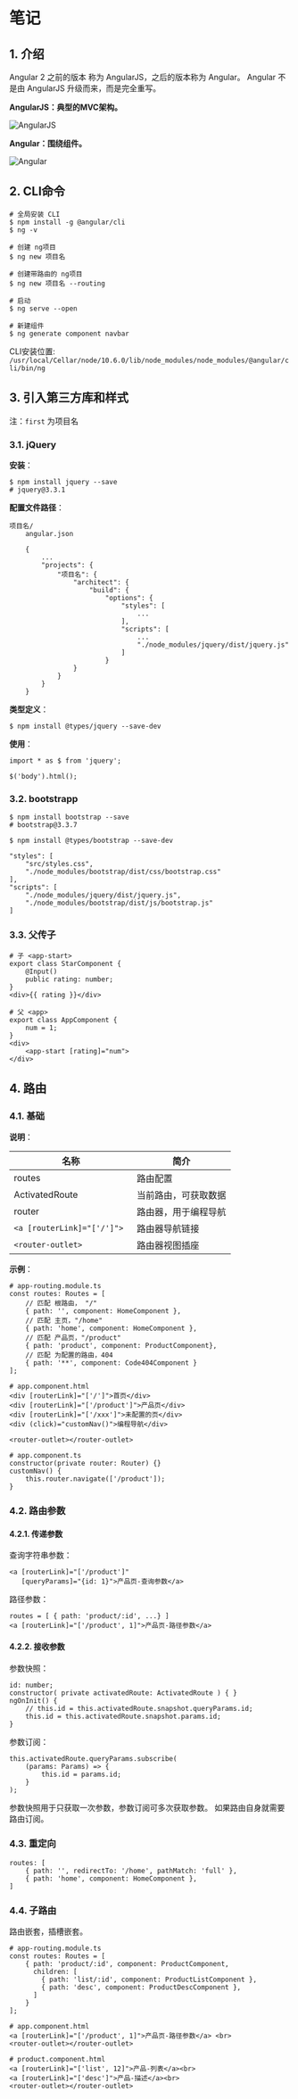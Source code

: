  # 笔记

## 1. 介绍

Angular 2 之前的版本 称为 AngularJS，之后的版本称为 Angular。
Angular 不是由 AngularJS 升级而来，而是完全重写。

**AngularJS：典型的MVC架构。**

![AngularJS](./asset/images/1.1.jpg)

**Angular：围绕组件。**

![Angular](./asset/images/1.2.jpg)


## 2. CLI命令

    # 全局安装 CLI
    $ npm install -g @angular/cli
    $ ng -v

    # 创建 ng项目
    $ ng new 项目名

    # 创建带路由的 ng项目
    $ ng new 项目名 --routing

    # 启动
    $ ng serve --open

    # 新建组件
    $ ng generate component navbar

CLI安装位置:
`/usr/local/Cellar/node/10.6.0/lib/node_modules/node_modules/@angular/cli/bin/ng`

## 3. 引入第三方库和样式

注：`first` 为项目名

### 3.1. jQuery

**安装**：

    $ npm install jquery --save
    # jquery@3.3.1

**配置文件路径**：

    项目名/
        angular.json

        {
            ...
            "projects": {
                "项目名": {
                    "architect": {
                        "build": {
                            "options": {
                                "styles": [
                                    ...
                                ],
                                "scripts": [
                                    ...
                                    "./node_modules/jquery/dist/jquery.js"
                                ]
                            }
                    }
                }
            }
        }


**类型定义**：

    $ npm install @types/jquery --save-dev

**使用**：

    import * as $ from 'jquery';
    
    $('body').html();

### 3.2. bootstrapp

    $ npm install bootstrap --save
    # bootstrap@3.3.7

    $ npm install @types/bootstrap --save-dev

    "styles": [
        "src/styles.css",
        "./node_modules/bootstrap/dist/css/bootstrap.css"
    ],
    "scripts": [
        "./node_modules/jquery/dist/jquery.js",
        "./node_modules/bootstrap/dist/js/bootstrap.js"
    ]


### 3.3. 父传子

    # 子 <app-start>
    export class StarComponent {
        @Input()
        public rating: number;
    }
    <div>{{ rating }}</div>

    # 父 <app>
    export class AppComponent {
        num = 1;
    }
    <div>
        <app-start [rating]="num">
    </div>

## 4. 路由

### 4.1. 基础

**说明**：

|名称|简介|
|-|-|
| routes | 路由配置 |
| ActivatedRoute | 当前路由，可获取数据 |
| router | 路由器，用于编程导航 |
| `<a [routerLink]="['/']"> `| 路由器导航链接 |
| `<router-outlet>` | 路由器视图插座 |

**示例**：

    # app-routing.module.ts
    const routes: Routes = [
        // 匹配 根路由， "/"
        { path: '', component: HomeComponent },
        // 匹配 主页，"/home"
        { path: 'home', component: HomeComponent },
        // 匹配 产品页，"/product"
        { path: 'product', component: ProductComponent},
        // 匹配 为配置的路由，404
        { path: '**', component: Code404Component }
    ];

    # app.component.html
    <div [routerLink]="['/']">首页</div>
    <div [routerLink]="['/product']">产品页</div>
    <div [routerLink]="['/xxx']">未配置的页</div>
    <div (click)="customNav()">编程导航</div>

    <router-outlet></router-outlet>

    # app.component.ts
    constructor(private router: Router) {}
    customNav() {
        this.router.navigate(['/product']);
    }

### 4.2. 路由参数

#### 4.2.1. 传递参数

查询字符串参数：

    <a [routerLink]="['/product']"
       [queryParams]="{id: 1}">产品页-查询参数</a> 

路径参数：

    routes = [ { path: 'product/:id', ...} ]
    <a [routerLink]="['/product', 1]">产品页-路径参数</a>

#### 4.2.2. 接收参数

参数快照：

    id: number;
    constructor( private activatedRoute: ActivatedRoute ) { }
    ngOnInit() {
        // this.id = this.activatedRoute.snapshot.queryParams.id;
        this.id = this.activatedRoute.snapshot.params.id;
    }

参数订阅：

    this.activatedRoute.queryParams.subscribe(
        (params: Params) => {
            this.id = params.id;
        }
    );

参数快照用于只获取一次参数，参数订阅可多次获取参数。
如果路由自身就需要路由订阅。

### 4.3. 重定向

    routes: [
        { path: '', redirectTo: '/home', pathMatch: 'full' },
        { path: 'home', component: HomeComponent },
    ]

### 4.4. 子路由

路由嵌套，插槽嵌套。

    # app-routing.module.ts
    const routes: Routes = [
        { path: 'product/:id', component: ProductComponent,
          children: [
            { path: 'list/:id', component: ProductListComponent },
            { path: 'desc', component: ProductDescComponent },
          ]
        }
    ];

    # app.component.html
    <a [routerLink]="['/product', 1]">产品页-路径参数</a> <br>
    <router-outlet></router-outlet>

    # product.component.html
    <a [routerLink]="['list', 12]">产品-列表</a><br>
    <a [routerLink]="['desc']">产品-描述</a><br>
    <router-outlet></router-outlet>

